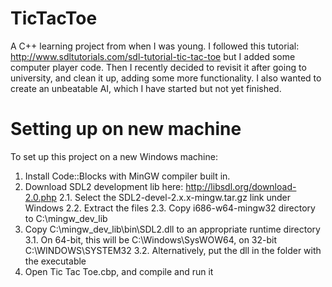 # TicTacToe

A C++ learning project from when I was young. I followed this tutorial: http://www.sdltutorials.com/sdl-tutorial-tic-tac-toe but I added some computer player code. Then I recently decided to revisit it after going to university, and clean it up, adding some more functionality. I also wanted to create an unbeatable AI, which I have started but not yet finished.

# Setting up on new machine

To set up this project on a new Windows machine:

1. Install Code::Blocks with MinGW compiler built in.
2. Download SDL2 development lib here: http://libsdl.org/download-2.0.php
2.1. Select the SDL2-devel-2.x.x-mingw.tar.gz link under Windows
2.2. Extract the files
2.3. Copy i686-w64-mingw32 directory to C:\mingw_dev_lib
3. Copy C:\mingw_dev_lib\bin\SDL2.dll to an appropriate runtime directory
3.1. On 64-bit, this will be C:\Windows\SysWOW64, on 32-bit C:\WINDOWS\SYSTEM32
3.2. Alternatively, put the dll in the folder with the executable
4. Open Tic Tac Toe.cbp, and compile and run it
